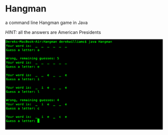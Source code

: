 # Hangman
a command line Hangman game in Java

_HINT:_ all the answers are American Presidents

![screenshot](./screenshot.png "Hangman")
